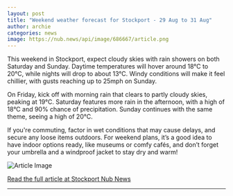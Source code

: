 ```yaml
---
layout: post
title: "Weekend weather forecast for Stockport - 29 Aug to 31 Aug"
author: archie
categories: news
image: https://nub.news/api/image/686667/article.png
---
```

This weekend in Stockport, expect cloudy skies with rain showers on both Saturday and Sunday. Daytime temperatures will hover around 18°C to 20°C, while nights will drop to about 13°C. Windy conditions will make it feel chillier, with gusts reaching up to 25mph on Sunday. 

On Friday, kick off with morning rain that clears to partly cloudy skies, peaking at 19°C. Saturday features more rain in the afternoon, with a high of 18°C and 90% chance of precipitation. Sunday continues with the same theme, seeing a high of 20°C. 

If you're commuting, factor in wet conditions that may cause delays, and secure any loose items outdoors. For weekend plans, it’s a good idea to have indoor options ready, like museums or comfy cafés, and don’t forget your umbrella and a windproof jacket to stay dry and warm!

![Article Image](https://nub.news/api/image/686667/article.png)

[Read the full article at Stockport Nub News](https://stockport.nub.news/news/weather-news/weekend-weather-forecast-for-stockport-29-aug-to-31-aug-270256)

---
